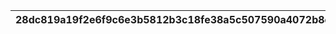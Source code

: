 |28dc819a19f2e6f9c6e3b5812b3c18fe38a5c507590a4072b8d9da93a5482199|fa626db1e06b8f60a2ca0fda9d2d063271356b25a1c8466816da5f5bee02dbee|ae5ae66e2e71021c45f69970b3ca042fe120d8aecc9009fb3d43a9a7ee5206c0|68206b9e9e4a9ff0ccdb46f878c2101eb4fd2d39e0743f67a7f232079ea2b330|3a50e33e56f0bf30abf82e2f036fddd9f64590cd81386a37a02739aaa6e407a2|251e14aeb0d40db83542a0690d79c6ac48a76c8eb18182121e024de60b52409f|75f84eff9baedcd852f8ee88eba79f4cead079cecf81b1b85c368cb14935e4bd|58c6c03e7491433fe965b80daa55fa0da107a5bb915808b4b0d3a9c84223bc67|80ce7992bcc3dbed3ddce28d7c933f900f025bfb2fbc839906d8f68c69edd2a1|bed0c5d2a0894226d1b322755da739ffa991b4909250d3a0bc6e92f0c4c02f72|ca992671dc5c8fa6f416a074071eb6f57f6deac3342fcba2e6761fa911c833c1|54c8743c99677383ba74301597b69daeb1ffe10f4c6a81272979cf118923f092|3ce677775e6f2623f49327f7eaba9605bc17dfa653a9e94c2ebfca8b3b615713|7558be70bee1504d9f08c6fbd69b5c125af94f69e0e324b8d13680b78a021854|b007156fb53f69554a56af000c51bf851cc5a7e8aa2511daa80a4c01d862f372|f7e62dd6e6aa4ec7d2c3701bef1e96ef117cbf43e6921283cadb62ab273adee4|e8bb06a252bbed0d4da03edde877f2a201f61a4c49805d2b72866c9c5a11f7d8|33b1eff6578cd8961f64b672bfbbc21303acc234d45ec2dff8f199134266299c|12038329df1eac43364c5f47baf98bc297d69c2fa75b5eaeda441fee0c632da4|376529645a3c8cbde20846d66fa3b17907874d27b4bcda64eb8df5e9a1bf4921|
| --- | --- | --- | --- | --- | --- | --- | --- | --- | --- | --- | --- | --- | --- | --- | --- | --- | --- | --- | --- |